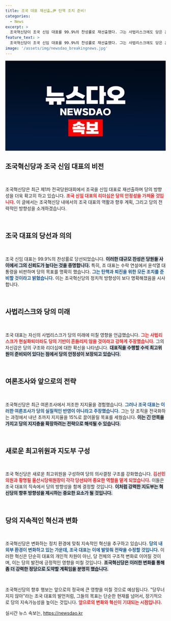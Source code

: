 ```yaml
---
title: 조국 대표 재선출…尹 탄핵 조치 준비!
categories:
  - News
excerpt: >
  조국혁신당이 조국 신임 대표를 99.9%의 찬성률로 재선출했다. 그는 사법리스크에도 당은 흔들리지 않는다며, 내년 총선에서 지지율 15% 돌파를 목표로 하고 있다. 그의 강력한 발언과 혁신 전략이 주목받고 있다.
feature_text: >
  조국혁신당이 조국 신임 대표를 99.9%의 찬성률로 재선출했다. 그는 사법리스크에도 당은 흔들리지 않는다며, 내년 총선에서 지지율 15% 돌파를 목표로 하고 있다. 그의 강력한 발언과 혁신 전략이 주목받고 있다.
image: '/assets/img/newsdao_breakingnews.jpg'
---
```


<p><img src="/assets/img/newsdao_breakingnews.jpg" alt="bookingtag 속보" /></p>

<h2 data-ke-size="size26">조국혁신당과 조국 신임 대표의 비전</h2>

<p data-ke-size="size16">&nbsp;</p>

<p>조국혁신당은 최근 제1차 전국당원대회에서 조국을 신임 대표로 재선출하며 당의 방향성을 더욱 확고히 하고 있습니다. <b><span style="color: #ee2323;">조국 신임 대표의 리더십은 당의 안정성을 가져올 것입니다.</span></b> 이 글에서는 조국혁신당 내에서의 조국 대표의 역활과 향후 계획, 그리고 당의 전략적인 방향성을 소개하겠습니다.</p>

<p data-ke-size="size16">&nbsp;</p>

<h2 data-ke-size="size26">조국 대표의 당선과 의의</h2>

<p data-ke-size="size16">&nbsp;</p>

<p>조국 신임 대표는 99.9%의 찬성률로 당선되었습니다. <b><span style="background-color: #21538527;">이러한 대규모 찬성은 당원들 사이에서 그의 신뢰도가 높다는 것을 증명합니다.</span></b> 특히, 조 대표는 수락 연설에서 윤석열 대통령을 비판하며 당의 목표를 명확히 했습니다. <b><span style="color: #1a5490;">그는 탄핵과 퇴진을 위한 모든 조치를 준비할 것이라고 밝혔습니다.</span></b> 이는 조국혁신당의 정치적 방향성이 보다 명확해졌음을 시사합니다.</p>

<p data-ke-size="size16">&nbsp;</p>

<h2 data-ke-size="size26">사법리스크와 당의 미래</h2>

<p data-ke-size="size16">&nbsp;</p>

<p>조국 대표는 자신의 사법리스크가 당의 미래에 미칠 영향을 언급했습니다. <b><span style="color: #ee2323;">그는 사법리스크가 현실화되더라도 당의 기반이 흔들리지 않을 것이라고 강하게 주장했습니다.</span></b> 그의 자신감은 당의 구조와 리더십에 대한 확신을 나타냅니다. <b><span style="background-color: #21538527;">대표직을 수행할 수석 최고위원이 준비되어 있다는 점에서 당의 안정성이 보장되고 있습니다.</span></b></p>

<p data-ke-size="size16">&nbsp;</p>

<h2 data-ke-size="size26">여론조사와 앞으로의 전략</h2>

<p data-ke-size="size16">&nbsp;</p>

<p>조국혁신당은 최근 여론조사에서 저조한 지지율을 경험했습니다. <b><span style="color: #1a5490;">그러나 조국 대표는 이러한 여론조사가 당의 실질적인 반영이 아니라고 주장했습니다.</span></b> 그는 당 조직을 전국화하는 과정에서 내년 초까지 지지율을 15%로 끌어올릴 목표를 세웠습니다. <b><span style="background-color: #21538527;">이는 긴 안목을 가지고 당의 지지층을 확장하려는 전략으로 해석될 수 있습니다.</span></b></p>

<p data-ke-size="size16">&nbsp;</p>

<h2 data-ke-size="size26">새로운 최고위원과 지도부 구성</h2>

<p data-ke-size="size16">&nbsp;</p>

<p>조국 혁신당은 새로운 최고위원을 구성하여 당의 의사결정 구조를 강화했습니다. <b><span style="color: #ee2323;">김선민 의원과 황명필 울산시당위원장이 각각 당선되어 중요한 역할을 맡게 되었습니다.</span></b> 이들은 조국 대표의 직속에서 당의 방향성을 함께 결정할 것입니다. <b><span style="background-color: #21538527;">이처럼 강력한 지도부는 혁신당의 향후 방향성을 제시하는 중요한 요소가 될 것입니다.</span></b></p>

<p data-ke-size="size16">&nbsp;</p>

<h2 data-ke-size="size26">당의 지속적인 혁신과 변화</h2>

<p data-ke-size="size16">&nbsp;</p>

<p>조국혁신당은 변화하는 정치 환경에 맞춰 지속적인 혁신을 추구하고 있습니다. <b><span style="color: #1a5490;">당의 내외부 환경이 변화하고 있는 가운데, 조국 대표는 이에 발맞춰 전략을 수정할 것입니다.</span></b> 이러한 혁신은 단순히 대표의 개인적 차원이 아닌, 당 전체의 구조적 변화로 이어질 것이며, 이는 당의 발전에 긍정적인 영향을 미칠 것입니다. <b><span style="background-color: #21538527;">조국혁신당은 이러한 변화를 통해 좀 더 강력한 정당으로 도약할 계획임을 분명히 했습니다.</span></b></p>

<p data-ke-size="size16">&nbsp;</p>

<p>조국혁신당의 향후 행보는 앞으로의 정국에 큰 영향을 미칠 것으로 예상됩니다. "당무너지지 않아"라는 조국 대표의 발언처럼, 그들의 목표는 단순한 현재를 넘어서, 장기적으로 당의 지속가능성을 높이는 것입니다. <b><span style="color: #ee2323;">앞으로의 변화와 혁신이 기대되는 시점입니다.</span></b></p>
실시간 뉴스 속보는, <a href="https://newsdao.kr" rel="dofollow">https://newsdao.kr</a>


